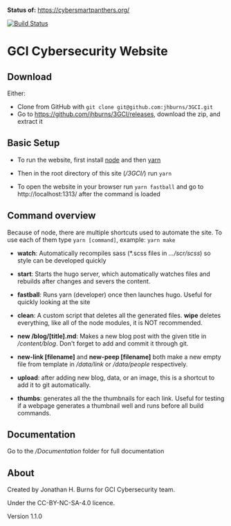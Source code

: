 **Status of:** https://cybersmartpanthers.org/

 [![Build Status](https://travis-ci.org/jhburns/3GCI.svg?branch=master)](https://travis-ci.org/jhburns/3GCI)

# GCI Cybersecurity Website

## Download

Either:

- Clone from GitHub with `git clone git@github.com:jhburns/3GCI.git`
- Go to https://github.com/jhburns/3GCI/releases, download the zip, and extract it

## Basic Setup
- To run the website, first install [node](https://nodejs.org/en/) and then [yarn](https://yarnpkg.com/lang/en/)

- Then in the root directory of this site (*/3GCI/*) run `yarn`

- To open the website in your browser run `yarn fastball` and go to http://localhost:1313/ after the command is loaded

## Command overview
Because of node, there are multiple shortcuts used to automate the site. To use each of them type `yarn [command]`, example: `yarn make`

- **watch**: Automatically recompiles sass (*.scss files in *.../scr/scss*) so style can be developed quickly
- **start**: Starts the hugo server, which automatically watches files and rebuilds after changes and severs the content.
- **fastball**: Runs yarn (developer) once then launches hugo. Useful for quickly looking at the site
- **clean**: A custom script that deletes all the generated files. **wipe** deletes everything, like all of the node modules, it is NOT recommended. 

- **new /blog/[title].md**: Makes a new blog post with the given title in */content/blog*. Don't forget to add and commit it through git.
- **new-link [filename]** and **new-peep [filename]** both make a new empty file from template in */data/link* or */data/people* respectively. 
- **upload**: after adding new blog, data, or an image, this is a shortcut to add it to git automatically.

- **thumbs**: generates all the the thumbnails for each link. Useful for testing if a webpage generates a thumbnail well and runs before all build commands. 
   
## Documentation
Go to the  */Documentation* folder for full documentation

## About

Created by Jonathan H. Burns for GCI Cybersecurity team. 

Under the CC-BY-NC-SA-4.0 licence.

Version 1.1.0